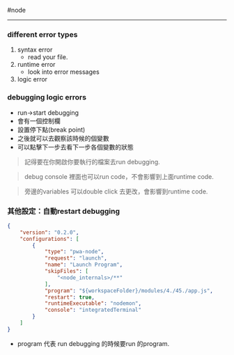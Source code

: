 #node 

---

### different error types
1.  syntax error
    -   read your file.
2.  runtime error
    -   look into error messages
3.  logic error

### debugging logic errors
-   run→start debugging
-   會有一個控制欄
-   設置停下點(break point)
-   之後就可以去觀察該時候的個變數
-   可以點擊下一步去看下一步各個變數的狀態

> 記得要在你開啟你要執行的檔案去run debugging.

> debug console 裡面也可以run code，不會影響到上面runtime code.

> 旁邊的variables 可以double click 去更改，會影響到runtime code.

### 其他設定：自動restart debugging
```json
{
    "version": "0.2.0",
    "configurations": [
        {
            "type": "pwa-node",
            "request": "launch",
            "name": "Launch Program",
            "skipFiles": [
                "<node_internals>/**"
            ],
            "program": "${workspaceFolder}/modules/4./45./app.js",
            "restart": true,
            "runtimeExecutable": "nodemon",
            "console": "integratedTerminal"
        }
    ]
}
```
- program 代表 run debugging 的時候要run 的program.